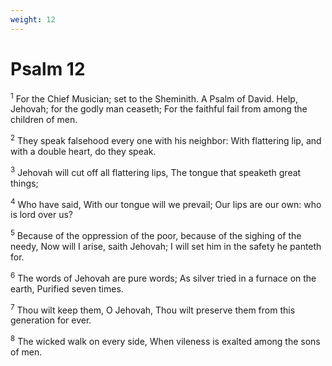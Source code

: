 ```yaml
---
weight: 12
---
```


# Psalm 12

<sup>1</sup> For the Chief Musician; set to the Sheminith. A Psalm of David. Help, Jehovah; for the godly man ceaseth; For the faithful fail from among the children of men. 

<sup>2</sup> They speak falsehood every one with his neighbor: With flattering lip, and with a double heart, do they speak. 

<sup>3</sup> Jehovah will cut off all flattering lips, The tongue that speaketh great things; 

<sup>4</sup> Who have said, With our tongue will we prevail; Our lips are our own: who is lord over us? 

<sup>5</sup> Because of the oppression of the poor, because of the sighing of the needy, Now will I arise, saith Jehovah; I will set him in the safety he panteth for. 

<sup>6</sup> The words of Jehovah are pure words; As silver tried in a furnace on the earth, Purified seven times. 

<sup>7</sup> Thou wilt keep them, O Jehovah, Thou wilt preserve them from this generation for ever. 

<sup>8</sup> The wicked walk on every side, When vileness is exalted among the sons of men. 


